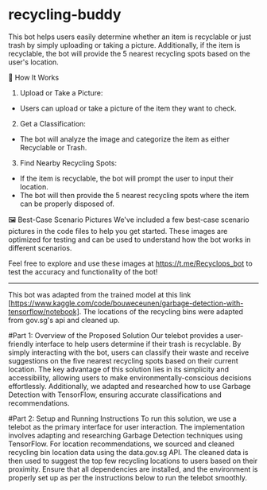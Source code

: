 # recycling-buddy


This bot helps users easily determine whether an item is recyclable or just trash by simply uploading or taking a picture. Additionally, if the item is recyclable, the bot will provide the 5 nearest recycling spots based on the user's location.

📸 How It Works
1. Upload or Take a Picture:
- Users can upload or take a picture of the item they want to check.
2. Get a Classification:
- The bot will analyze the image and categorize the item as either Recyclable or Trash.
3. Find Nearby Recycling Spots:
- If the item is recyclable, the bot will prompt the user to input their location.
- The bot will then provide the 5 nearest recycling spots where the item can be properly disposed of.

🖼️ Best-Case Scenario Pictures
We've included a few best-case scenario pictures in the code files to help you get started. These images are optimized for testing and can be used to understand how the bot works in different scenarios.

Feel free to explore and use these images at https://t.me/Recyclops_bot to test the accuracy and functionality of the bot!

----------
This bot was adapted from the trained model at this link [https://www.kaggle.com/code/bouweceunen/garbage-detection-with-tensorflow/notebook].
The locations of the recycling bins were adapted from gov.sg's api and cleaned up.


#Part 1: Overview of the Proposed Solution
Our telebot provides a user-friendly interface to help users determine if their trash is recyclable. By simply interacting with the bot, users can classify their waste and receive suggestions on the five nearest recycling spots based on their current location. The key advantage of this solution lies in its simplicity and accessibility, allowing users to make environmentally-conscious decisions effortlessly. Additionally, we adapted and researched how to use Garbage Detection with TensorFlow, ensuring accurate classifications and recommendations.

#Part 2: Setup and Running Instructions
To run this solution, we use a telebot as the primary interface for user interaction. The implementation involves adapting and researching Garbage Detection techniques using TensorFlow. For location recommendations, we sourced and cleaned recycling bin location data using the data.gov.sg API. The cleaned data is then used to suggest the top few recycling locations to users based on their proximity. Ensure that all dependencies are installed, and the environment is properly set up as per the instructions below to run the telebot smoothly.
